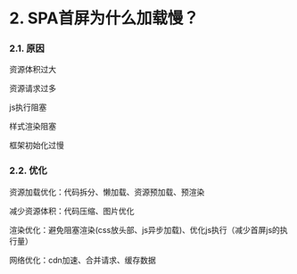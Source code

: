 # 2. SPA首屏为什么加载慢？

### 2.1. 原因

资源体积过大

资源请求过多

js执行阻塞

样式渲染阻塞

框架初始化过慢

### 2.2. 优化

资源加载优化：代码拆分、懒加载、资源预加载、预渲染

减少资源体积：代码压缩、图片优化

渲染优化：避免阻塞渲染(css放头部、js异步加载)、优化js执行（减少首屏js的执行量）

网络优化：cdn加速、合并请求、缓存数据